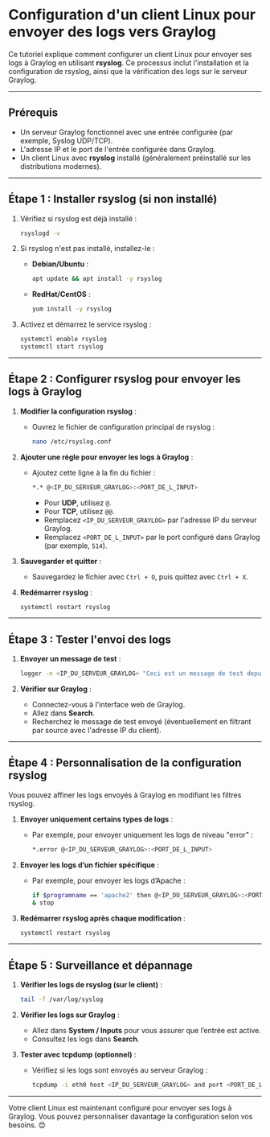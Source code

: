 # Configuration d'un client Linux pour envoyer des logs vers Graylog

Ce tutoriel explique comment configurer un client Linux pour envoyer ses logs à Graylog en utilisant **rsyslog**. Ce processus inclut l'installation et la configuration de rsyslog, ainsi que la vérification des logs sur le serveur Graylog.

---

## **Prérequis**

- Un serveur Graylog fonctionnel avec une entrée configurée (par exemple, Syslog UDP/TCP).
- L'adresse IP et le port de l'entrée configurée dans Graylog.
- Un client Linux avec **rsyslog** installé (généralement préinstallé sur les distributions modernes).

---

## **Étape 1 : Installer rsyslog (si non installé)**

1. Vérifiez si rsyslog est déjà installé :
   ```bash
   rsyslogd -v
   ```
2. Si rsyslog n'est pas installé, installez-le :
   - **Debian/Ubuntu** :
     ```bash
     apt update && apt install -y rsyslog
     ```
   - **RedHat/CentOS** :
     ```bash
     yum install -y rsyslog
     ```

3. Activez et démarrez le service rsyslog :
   ```bash
   systemctl enable rsyslog
   systemctl start rsyslog
   ```

---

## **Étape 2 : Configurer rsyslog pour envoyer les logs à Graylog**

1. **Modifier la configuration rsyslog** :
   - Ouvrez le fichier de configuration principal de rsyslog :
     ```bash
     nano /etc/rsyslog.conf
     ```

2. **Ajouter une règle pour envoyer les logs à Graylog** :
   - Ajoutez cette ligne à la fin du fichier :
     ```bash
     *.* @<IP_DU_SERVEUR_GRAYLOG>:<PORT_DE_L_INPUT>
     ```
     - Pour **UDP**, utilisez `@`.
     - Pour **TCP**, utilisez `@@`.
     - Remplacez `<IP_DU_SERVEUR_GRAYLOG>` par l'adresse IP du serveur Graylog.
     - Remplacez `<PORT_DE_L_INPUT>` par le port configuré dans Graylog (par exemple, `514`).

3. **Sauvegarder et quitter** :
   - Sauvegardez le fichier avec `Ctrl + O`, puis quittez avec `Ctrl + X`.

4. **Redémarrer rsyslog** :
   ```bash
   systemctl restart rsyslog
   ```

---

## **Étape 3 : Tester l'envoi des logs**

1. **Envoyer un message de test** :
   ```bash
   logger -n <IP_DU_SERVEUR_GRAYLOG> "Ceci est un message de test depuis le client Linux"
   ```

2. **Vérifier sur Graylog** :
   - Connectez-vous à l'interface web de Graylog.
   - Allez dans **Search**.
   - Recherchez le message de test envoyé (éventuellement en filtrant par source avec l'adresse IP du client).

---

## **Étape 4 : Personnalisation de la configuration rsyslog**

Vous pouvez affiner les logs envoyés à Graylog en modifiant les filtres rsyslog.

1. **Envoyer uniquement certains types de logs** :
   - Par exemple, pour envoyer uniquement les logs de niveau "error" :
     ```bash
     *.error @<IP_DU_SERVEUR_GRAYLOG>:<PORT_DE_L_INPUT>
     ```

2. **Envoyer les logs d’un fichier spécifique** :
   - Par exemple, pour envoyer les logs d’Apache :
     ```bash
     if $programname == 'apache2' then @<IP_DU_SERVEUR_GRAYLOG>:<PORT_DE_L_INPUT>
     & stop
     ```

3. **Redémarrer rsyslog après chaque modification** :
   ```bash
   systemctl restart rsyslog
   ```

---

## **Étape 5 : Surveillance et dépannage**

1. **Vérifier les logs de rsyslog (sur le client)** :
   ```bash
   tail -f /var/log/syslog
   ```

2. **Vérifier les logs sur Graylog** :
   - Allez dans **System / Inputs** pour vous assurer que l’entrée est active.
   - Consultez les logs dans **Search**.

3. **Tester avec tcpdump (optionnel)** :
   - Vérifiez si les logs sont envoyés au serveur Graylog :
     ```bash
     tcpdump -i eth0 host <IP_DU_SERVEUR_GRAYLOG> and port <PORT_DE_L_INPUT>
     ```

---

Votre client Linux est maintenant configuré pour envoyer ses logs à Graylog. Vous pouvez personnaliser davantage la configuration selon vos besoins. 😊
